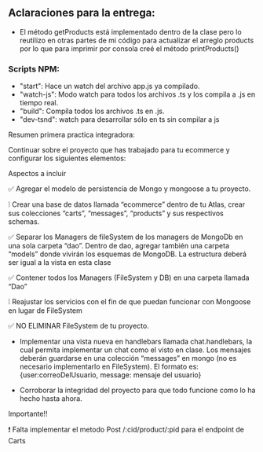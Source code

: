 ## Aclaraciones para la entrega:
  - El método getProducts está implementado dentro de la clase pero lo reutilizo en otras partes de mi código para actualizar el arreglo products por lo que para imprimir por consola creé el método printProducts()


### Scripts NPM:
  - "start": Hace un watch del archivo app.js ya compilado.
  - "watch-js": Modo watch para todos los archivos .ts y los compila a .js en tiempo real.
  - "build": Compila todos los archivos .ts en .js.
  - "dev-tsnd": watch para desarrollar sólo en ts sin compilar a js


Resumen primera practica integradora:

Continuar sobre el proyecto que has trabajado para tu ecommerce y configurar los siguientes elementos:

Aspectos a incluir

  ✅ Agregar el modelo de persistencia de Mongo y mongoose a tu proyecto.

  ❕ Crear una base de datos llamada “ecommerce” dentro de tu Atlas, crear sus colecciones “carts”, “messages”, “products” y sus respectivos schemas.
  
  ✅ Separar los Managers de fileSystem de los managers de MongoDb en una sola carpeta “dao”. Dentro de dao, agregar también una carpeta “models” donde vivirán los esquemas de MongoDB. La estructura deberá ser igual a la vista en esta clase

  ✅ Contener todos los Managers (FileSystem y DB) en una carpeta llamada “Dao”

  ❕ Reajustar los servicios con el fin de que puedan funcionar con Mongoose en lugar de FileSystem

  ✅ NO ELIMINAR FileSystem de tu proyecto.

  - Implementar una vista nueva en handlebars llamada chat.handlebars, la cual permita implementar un chat como el visto en clase. Los mensajes deberán guardarse en una colección “messages” en mongo (no es necesario implementarlo en FileSystem). El formato es:  {user:correoDelUsuario, message: mensaje del usuario}

  - Corroborar la integridad del proyecto para que todo funcione como lo ha hecho hasta ahora.

Importante!!

❗ Falta implementar el metodo Post /:cid/product/:pid para el endpoint de Carts